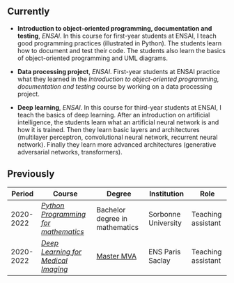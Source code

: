 ## Currently

* **Introduction to object-oriented programming, documentation and testing**, *ENSAI*. In this course for first-year students at ENSAI, I teach good programming practices (illustrated in Python). The students learn how to document and test their code. The students also learn the basics of object-oriented programming and UML diagrams.

* **Data processing project**, *ENSAI*. First-year students at ENSAI practice what they learned in the *Introduction to object-oriented programming, documentation and testing* course by working on a data processing project.

* **Deep learning**, *ENSAI*. In this course for third-year students at ENSAI, I teach the basics of deep learning. After an introduction on artificial intelligence, the students learn what an artificial neural network is and how it is trained. Then they learn basic layers and architectures (multilayer perceptron, convolutional neural network, recurrent neural network). Finally they learn more advanced architectures (generative adversarial networks, transformers). 


## Previously

| Period    | Course | Degree | Institution | Role |
|-----------|--------|--------|-------------|------|
| 2020-2022 | [*Python Programming for mathematics*](https://python.guillod.org) | Bachelor degree in mathematics | Sorbonne University | Teaching assistant |
| 2020-2022 | [*Deep Learning for Medical Imaging*](https://www.aramislab.fr/teaching/DLMI-2019-2020/index.html) | [Master MVA](https://www.master-mva.com) | ENS Paris Saclay | Teaching assistant |